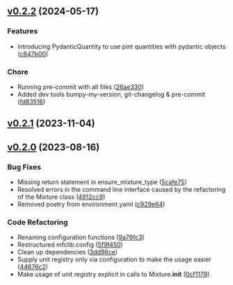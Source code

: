 <!-- insertion marker -->

<a name="v0.2.2"></a>

## [v0.2.2](https://github.com/thaeber/mfclib/compare/v0.2.1...v0.2.2) (2024-05-17)

### Features

- Introducing PydanticQuantity to use pint quantities with pydantic objects ([c847b00](https://github.com/thaeber/mfclib/commit/c847b0051750d9f5e872d2ce57a4d632117d9416))

### Chore

- Running pre-commit with all files ([26ae330](https://github.com/thaeber/mfclib/commit/26ae3300030daba4fd2b765ce2b97368ac55ca4d))
- Added dev tools bumpy-my-version, git-changelog & pre-commit ([fd83516](https://github.com/thaeber/mfclib/commit/fd8351653b14d3c57853ccf2bc7436780b0c0d69))

<a name="v0.2.1"></a>

## [v0.2.1](https://github.com/thaeber/mfclib/compare/v0.2.0...v0.2.1) (2023-11-04)

<a name="v0.2.0"></a>

## [v0.2.0](https://github.com/thaeber/mfclib/compare/f6d2a2e5728e34d8992d8136416ab95c213a7b59...v0.2.0) (2023-08-16)

### Bug Fixes

- Missing return statement in ensure_mixture_type ([5cafe75](https://github.com/thaeber/mfclib/commit/5cafe757c2462d34ad242dba92d2831fdae20802))
- Resolved errors in the command line interface caused by the refactoring of the Mixture class ([4912cc9](https://github.com/thaeber/mfclib/commit/4912cc91c7d667ef00f282c572ad2ea84711e342))
- Removed poetry from environment.yaml ([c929e64](https://github.com/thaeber/mfclib/commit/c929e6452101c224a8b52e7e73ec130836a6eaf3))

### Code Refactoring

- Renaming configuration functions ([9a76fc3](https://github.com/thaeber/mfclib/commit/9a76fc313b87aa2cfbad8efcb7af4170d1ecd3e2))
- Restructured mfclib.config ([5f9f450](https://github.com/thaeber/mfclib/commit/5f9f4502620f437cd23e7632740255d5de33ec9a))
- Clean up dependencies ([3dd96ce](https://github.com/thaeber/mfclib/commit/3dd96ce0b5fe72e847c55b312f4209dd704332e4))
- Supply unit registry only via configuration to make the usage easier ([44676c2](https://github.com/thaeber/mfclib/commit/44676c2faf24a1fcd16e5cf9de5cef0a46899a3f))
- Make usage of unit registry explicit in calls to Mixture.__init__ ([0cf1179](https://github.com/thaeber/mfclib/commit/0cf117956d6710c572afce648bcbb061fdc246c2))
